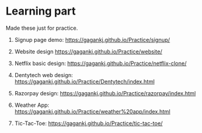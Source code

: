# Learning part
Made these just for practice.

1. Signup page demo:
https://gagankj.github.io/Practice/signup/

2. Website design
https://gagankj.github.io/Practice/website/

3. Netflix basic design:
https://gagankj.github.io/Practice/netflix-clone/

4. Dentytech web design:
https://gagankj.github.io/Practice/Dentytech/index.html

5. Razorpay design:
https://gagankj.github.io/Practice/razorpay/index.html

6. Weather App:
https://gagankj.github.io/Practice/weather%20app/index.html

7. Tic-Tac-Toe:
https://gagankj.github.io/Practice/tic-tac-toe/
